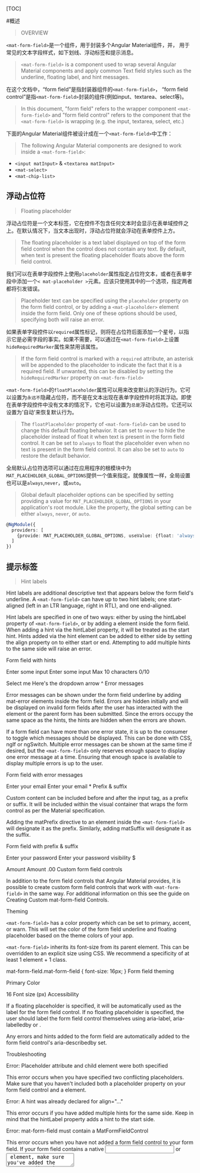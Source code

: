 [TOC]

#概述

> OVERVIEW

`<mat-form-field>`是一个组件，用于封装多个Angular Material组件，并， 用于常见的文本字段样式，如下划线、浮动标签和提示消息。


> `<mat-form-field>` is a component used to wrap several Angular Material components and apply common Text field styles such as the underline, floating label, and hint messages.

在这个文档中，“form field”是指封装器组件的`<mat-form-field>`， “form field control”是指`<mat-form-field>`封装的组件(例如input、textarea、select等)。

> In this document, "form field" refers to the wrapper component `<mat-form-field>` and "form field control" refers to the component that the `<mat-form-field>` is wrapping (e.g. the input, textarea, select, etc.)

下面的Angular Material组件被设计成在一个`<mat-form-field>`中工作：

> The following Angular Material components are designed to work inside a `<mat-form-field>`:

- `<input matInput>` & `<textarea matInput>`
- `<mat-select>`
- `<mat-chip-list>`

## 浮动占位符

> Floating placeholder

浮动占位符是一个文本标签，它在控件不包含任何文本时会显示在表单域控件之上。在默认情况下，当文本出现时，浮动占位符就会浮动在表单控件上方。

> The floating placeholder is a text label displayed on top of the form field control when the control does not contain any text. By default, when text is present the floating placeholder floats above the form field control.

我们可以在表单字段控件上使用`placeholder`属性指定占位符文本，或者在表单字段中添加一个`< mat-placeholder >`元素。应该只使用其中的一个选项，指定两者都将引发错误。

> Placeholder text can be specified using the `placeholder` property on the form field control, or by adding a `<mat-placeholder>` element inside the form field. Only one of these options should be used, specifying both will raise an error.

如果表单字段控件以`required`属性标记，则将在占位符后面添加一个星号，以指示它是必需字段的事实。如果不需要，可以通过在`<mat-form-field>`上设置`hideRequiredMarker`属性来禁用该属性。

> If the form field control is marked with a `required` attribute, an asterisk will be appended to the placeholder to indicate the fact that it is a required field. If unwanted, this can be disabled by setting the `hideRequiredMarker` property on `<mat-form-field>`

`<mat-form-field>`的`floatPlaceholder`属性可以用来改变默认的浮动行为。它可以设置为`永远不`隐藏占位符，而不是在文本出现在表单字段控件时将其浮动。即使在表单字段控件中没有文本的情况下，它也可以设置为`总是`浮动占位符。它还可以设置为'自动'来恢复默认行为。

> The `floatPlaceholder` property of `<mat-form-field>` can be used to change this default floating behavior. It can set to `never` to hide the placeholder instead of float it when text is present in the form field control. It can be set to `always` to float the placeholder even when no text is present in the form field control. It can also be set to `auto` to restore the default behavior.

全局默认占位符选项可以通过在应用程序的根模块中为`MAT_PLACEHOLDER_GLOBAL_OPTIONS`提供一个值来指定。就像属性一样，全局设置也可以是`always`,`never`，或`auto`。

> Global default placeholder options can be specified by setting providing a value for `MAT_PLACEHOLDER_GLOBAL_OPTIONS` in your application's root module. Like the property, the global setting can be either `always`, `never`, or `auto`.

```typescript
@NgModule({
  providers: [
    {provide: MAT_PLACEHOLDER_GLOBAL_OPTIONS, useValue: {float: 'always'}}
  ]
})
```

## 提示标签

> Hint labels

Hint labels are additional descriptive text that appears below the form field's underline. A `<mat-form-field>` can have up to two hint labels; one start-aligned (left in an LTR language, right in RTL), and one end-aligned.

Hint labels are specified in one of two ways: either by using the hintLabel property of `<mat-form-field>`, or by adding a <mat-hint> element inside the form field. When adding a hint via the hintLabel property, it will be treated as the start hint. Hints added via the <mat-hint> hint element can be added to either side by setting the align property on <mat-hint> to either start or end. Attempting to add multiple hints to the same side will raise an error.

Form field with hints



Enter some input
Enter some input
Max 10 characters
0/10
 	
 Select me
Here's the dropdown arrow ^
 Error messages

Error messages can be shown under the form field underline by adding mat-error elements inside the form field. Errors are hidden initially and will be displayed on invalid form fields after the user has interacted with the element or the parent form has been submitted. Since the errors occupy the same space as the hints, the hints are hidden when the errors are shown.

If a form field can have more than one error state, it is up to the consumer to toggle which messages should be displayed. This can be done with CSS, ngIf or ngSwitch. Multiple error messages can be shown at the same time if desired, but the `<mat-form-field>` only reserves enough space to display one error message at a time. Ensuring that enough space is available to display multiple errors is up to the user.

Form field with error messages



Enter your email
Enter your email *
 Prefix & suffix

Custom content can be included before and after the input tag, as a prefix or suffix. It will be included within the visual container that wraps the form control as per the Material specification.

Adding the matPrefix directive to an element inside the `<mat-form-field>` will designate it as the prefix. Similarly, adding matSuffix will designate it as the suffix.

Form field with prefix & suffix



Enter your password
Enter your password
visibility
$ 

Amount
Amount
.00
 Custom form field controls

In addition to the form field controls that Angular Material provides, it is possible to create custom form field controls that work with `<mat-form-field>` in the same way. For additional information on this see the guide on Creating Custom mat-form-field Controls.

 Theming

`<mat-form-field>` has a color property which can be set to primary, accent, or warn. This will set the color of the form field underline and floating placeholder based on the theme colors of your app.

`<mat-form-field>` inherits its font-size from its parent element. This can be overridden to an explicit size using CSS. We recommend a specificity of at least 1 element + 1 class.

mat-form-field.mat-form-field {
  font-size: 16px;
}
Form field theming


Primary	
 Color

16
Font size (px)
 Accessibility

If a floating placeholder is specified, it will be automatically used as the label for the form field control. If no floating placeholder is specified, the user should label the form field control themselves using aria-label, aria-labelledby or <label for=...>.

Any errors and hints added to the form field are automatically added to the form field control's aria-describedby set.

 Troubleshooting

 Error: Placeholder attribute and child element were both specified

This error occurs when you have specified two conflicting placeholders. Make sure that you haven't included both a placeholder property on your form field control and a <mat-placeholder> element.

 Error: A hint was already declared for align="..."

This error occurs if you have added multiple hints for the same side. Keep in mind that the hintLabel property adds a hint to the start side.

 Error: mat-form-field must contain a MatFormFieldControl

This error occurs when you have not added a form field control to your form field. If your form field contains a native <input> or <textarea> element, make sure you've added the matInput directive to it. Other components that can act as a form field control include <mat-select>, <mat-chip-list>, and any custom form field controls you've created.




API reference for Angular Material form-field

import {MatFormFieldModule} from '@angular/material/form-field';
 Directives

 MatError
Single error message to be shown underneath the form field.

Selector: mat-error

Properties

Name	Description
@Input()
id: string
 MatFormField
Container for form controls that applies Material Design styling and behavior.

Selector: mat-input-container mat-form-field

Exported as: matFormField
Properties

Name	Description
@Input()
color: 'primary' | 'accent' | 'warn'
Color of the form field underline, based on the theme.

@Input()
floatPlaceholder: FloatPlaceholderType
Whether the placeholder should always float, never float or float as the user types.

@Input()
hideRequiredMarker: any
Whether the required marker should be hidden.

@Input()
hintLabel: string
Text for the form field hint.

underlineRef: ElementRef
Reference to the form field's underline element.

@Input()
Deprecated
dividerColor: 'primary' | 'accent' | 'warn'
 MatHint
Hint text to be shown underneath the form field control.

Selector: mat-hint

Properties

Name	Description
@Input()
align: 'start' | 'end'
Whether to align the hint label at the start or end of the line.

@Input()
id: string
Unique ID for the hint. Used for the aria-describedby on the form field control.

 MatPlaceholder
The floating placeholder for an MatFormField.

Selector: mat-placeholder

 MatPrefix
Prefix to be placed the the front of the form field.

Selector: [matPrefix]

 MatSuffix
Suffix to be placed at the end of the form field.

Selector: [matSuffix]

 Additional classes

 MatFormFieldControl
An interface which allows a control to work inside of a MatFormField.

Properties

Name	Description
controlType: string
An optional name for the control type that can be used to distinguish mat-form-field elements based on their control type. The form field will add a class, mat-form-field-type-{{controlType}} to its root element.

disabled: boolean
Whether the control is disabled.

empty: boolean
Whether the control is empty.

errorState: boolean
Whether the control is in an error state.

focused: boolean
Whether the control is focused.

id: string
The element ID for this control.

ngControl: NgControl | null
Gets the NgControl for this control.

placeholder: string
The placeholder for this control.

required: boolean
Whether the control is required.

shouldPlaceholderFloat: boolean
Whether the MatFormField label should try to float.

stateChanges: Observable<void>
Stream that emits whenever the state of the control changes such that the parent MatFormField needs to run change detection.

value: T | null
The value of the control.

Methods

onContainerClick
Handles a click on the control's container.

Parameters
event

MouseEvent	
setDescribedByIds
Sets the list of element IDs that currently describe this control.

Parameters
ids

string[]